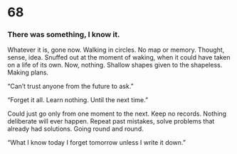 # 68

### There was something, I know it.

Whatever it is, gone now. Walking in circles. No map or memory. Thought, sense, idea. Snuffed out at the moment of waking, when it could have taken on a life of its own. Now, nothing. Shallow shapes given to the shapeless. Making plans.

“Can’t trust anyone from the future to ask.”

“Forget it all. Learn nothing. Until the next time.”

Could just go only from one moment to the next. Keep no records. Nothing deliberate will ever happen. Repeat past mistakes, solve problems that already had solutions. Going round and round.

“What I know today I forget tomorrow unless I write it down.”
